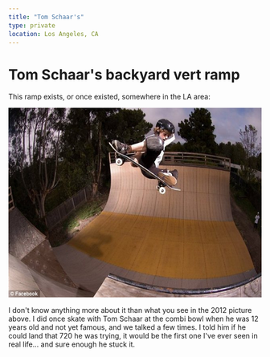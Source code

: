 ```yaml
---
title: "Tom Schaar's"
type: private
location: Los Angeles, CA
---
```


# Tom Schaar's backyard vert ramp

This ramp exists, or once existed, somewhere in the LA area:

<img src="../../public/images/schaar.jpg"   width="569px"  height="377.812px" />

<br/>

I don't know anything more about it than what you see
in the 2012 picture above. I did once skate with
Tom Schaar at the combi bowl when he was 12 years old
and not yet famous, and we talked a few times. I told
him if he could land that 720 he was trying, it would
be the first one I've ever seen in real life... and sure
enough he stuck it.
